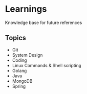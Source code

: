# Learnings

Knowledge base for future references

## Topics

* Git
* System Design
* Coding
* Linux Commands & Shell scripting
* Golang
* Java
* MongoDB
* Spring